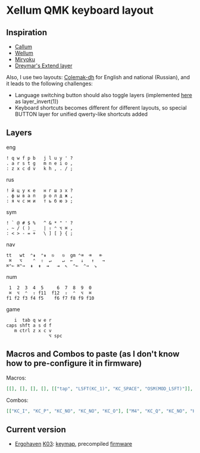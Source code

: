 # Xellum QMK keyboard layout

## Inspiration

- [Callum](https://github.com/callum-oakley/qmk_firmware/tree/master/users/callum)
- [Wellum](https://github.com/braindefender/wellum)
- [Miryoku](https://github.com/manna-harbour/miryoku)
- [Dreymar's Extend layer](https://dreymar.colemak.org/layers-extend.html)

Also, I use two layouts: [Colemak-dh](https://colemakmods.github.io/mod-dh/) for English and national (Russian), and it leads to the following challenges:

- Language switching button should also toggle layers (implemented [here](https://github.com/xelorr/xellum/blob/vial/keyboards/ergohaven/ergohaven_ruen.c#L20-L36) as layer_invert(1))
- Keyboard shortcuts becomes different for different layouts, so special BUTTON layer for unified qwerty-like shortcuts added

## Layers

eng
```
! q w f p b   j l u y ' ?
. a r s t g   m n e i o ,
: z x c d v   k h , . / ;
```

rus
```
! й ц у к е   н г ш з х ?
. ф ы в а п   р о л д ж ,
: я ч с м и   т ь б ю э ;
```

sym
```
! ` @ # $ %   ^ & * " ' ?
. ~ / ( ) _   | ⇧ ⌃ ⌥ ⌘ ,
: < > - = +   \ ] [ } { ;
```

nav
```
tt   wt  ⌃⇞  ⌃⇟  ⎋   ⎋  gm ⌃⌫  ⌫   ⌦
 ⌘   ⌥    ⌃  ⇧  ↵    ↵  ←   ↓   ↑   →
⌘⌃← ⌘⌃→  ⇞  ⇟  ⇥   ⇥  ↖  ⌃←  ⌃→  ↘
```

num
```
 1  2  3  4  5     6  7  8  9  0
 ⌘  ⌥  ⌃  ⇧ f11  f12  ⇧  ⌃  ⌥  ⌘
f1 f2 f3 f4 f5    f6 f7 f8 f9 f10
```

game
```
   i  tab q w e r
caps shft a s d f
   m ctrl z x c v
                ⌥ spc
```

## Macros and Combos to paste (as I don't know how to pre-configure it in firmware)

Macros:
```json
[[], [], [], [], [["tap", "LSFT(KC_1)", "KC_SPACE", "OSM(MOD_LSFT)"]], [["tap", "USER20", "KC_SPACE", "OSM(MOD_LSFT)"]], [["tap", "USER16", "KC_SPACE"]], [["tap", "USER15", "KC_SPACE", "OSM(MOD_LSFT)"]], [], [], [["tap", "KC_LGUI"], ["delay", 200], ["text", "Terminal"], ["delay", 200], ["tap", "KC_ENTER"]], [["tap", "KC_LGUI"], ["delay", 200], ["text", "Files"], ["delay", 200], ["tap", "KC_ENTER"]], [["tap", "KC_LGUI"], ["delay", 200], ["text", "Sublime Text"], ["delay", 200], ["tap", "KC_ENTER"]], [["tap", "KC_LGUI"], ["delay", 200], ["text", "Browser"], ["delay", 200], ["tap", "KC_ENTER"]], [["tap", "KC_LGUI"], ["delay", 200], ["text", "Calculator"], ["delay", 200], ["tap", "KC_ENTER"]], [["tap", "KC_LGUI"], ["delay", 200], ["text", "Vial"], ["delay", 200], ["tap", "KC_ENTER"]], [["tap", "KC_LGUI"], ["delay", 200], ["text", "Outlook"], ["delay", 200], ["tap", "KC_ENTER"]], [["tap", "KC_LGUI"], ["delay", 200], ["text", "Telegram"], ["delay", 200], ["tap", "KC_ENTER"]], [["tap", "KC_LGUI"], ["delay", 200], ["text", "Excel"], ["delay", 200], ["tap", "KC_ENTER"]], [["tap", "KC_LGUI"], ["delay", 200], ["text", "Visual Studio Code"], ["delay", 200], ["tap", "KC_ENTER"]], [["tap", "LGUI(KC_R)"], ["delay", 500], ["text", "shutdown -s -f -t 00"], ["delay", 100], ["tap", "KC_ENTER"]], [["tap", "LGUI(KC_R)"], ["delay", 500], ["text", "shutdown -r -f -t 00"], ["delay", 100], ["tap", "KC_ENTER"]], [], [], [], [], [], [], [], [["text", "https://monkeytype.com/"], ["tap", "KC_ENTER"]], [], [], [], [], [], [], [], [], [], [], [], [], [], [], [], [], [], [], [], [], [], [], [], [], [], [], [], [], [], [], [], [], [], [], [], [], [], [], [], [], [], [], [], [], [], [], [], [], [], [], [], [], [], [], [], [], [], [], [], [], [], [], [], [], [], [], [], [], [], [], [], [], [], [], [], [], [], [], []]
```

Combos:
```json
[["KC_I", "KC_P", "KC_NO", "KC_NO", "KC_O"], ["M4", "KC_Q", "KC_NO", "KC_NO", "KC_GRAVE"], ["KC_C", "KC_V", "KC_NO", "KC_NO", "LSFT(KC_9)"], ["KC_C", "KC_D", "KC_NO", "KC_NO", "LSFT(KC_9)"], ["KC_M", "KC_COMMA", "KC_NO", "KC_NO", "LSFT(KC_0)"], ["KC_H", "KC_COMMA", "KC_NO", "KC_NO", "LSFT(KC_0)"], ["KC_X", "KC_C", "KC_NO", "KC_NO", "USER19"], ["KC_COMMA", "KC_DOT", "KC_NO", "KC_NO", "USER36"], ["KC_DOT", "KC_QUOTE", "KC_NO", "KC_NO", "USER21"], ["KC_J", "KC_K", "KC_NO", "KC_NO", "KC_MINUS"], ["KC_N", "KC_E", "KC_NO", "KC_NO", "KC_MINUS"], ["KC_L", "KC_K", "KC_NO", "KC_NO", "LSFT(KC_MINUS)"], ["KC_E", "KC_I", "KC_NO", "KC_NO", "LSFT(KC_MINUS)"], ["KC_NO", "KC_NO", "KC_NO", "KC_NO", "KC_NO"], ["KC_NO", "KC_NO", "KC_NO", "KC_NO", "KC_NO"], ["KC_NO", "KC_NO", "KC_NO", "KC_NO", "KC_NO"], ["KC_NO", "KC_NO", "KC_NO", "KC_NO", "KC_NO"], ["KC_NO", "KC_NO", "KC_NO", "KC_NO", "KC_NO"], ["KC_NO", "KC_NO", "KC_NO", "KC_NO", "KC_NO"], ["KC_NO", "KC_NO", "KC_NO", "KC_NO", "KC_NO"], ["KC_NO", "KC_NO", "KC_NO", "KC_NO", "KC_NO"], ["KC_NO", "KC_NO", "KC_NO", "KC_NO", "KC_NO"], ["KC_NO", "KC_NO", "KC_NO", "KC_NO", "KC_NO"], ["KC_NO", "KC_NO", "KC_NO", "KC_NO", "KC_NO"], ["KC_NO", "KC_NO", "KC_NO", "KC_NO", "KC_NO"], ["KC_NO", "KC_NO", "KC_NO", "KC_NO", "KC_NO"], ["KC_NO", "KC_NO", "KC_NO", "KC_NO", "KC_NO"], ["KC_NO", "KC_NO", "KC_NO", "KC_NO", "KC_NO"], ["KC_NO", "KC_NO", "KC_NO", "KC_NO", "KC_NO"], ["KC_NO", "KC_NO", "KC_NO", "KC_NO", "KC_NO"], ["KC_NO", "KC_NO", "KC_NO", "KC_NO", "KC_NO"], ["KC_NO", "KC_NO", "KC_NO", "KC_NO", "KC_NO"]]
```

## Current version

- [Ergohaven](https://ergohaven.xyz/) [K03](https://ergohaven.xyz/k03): [keymap](./keyboards/ergohaven/k03/keymaps/xellum/keymap.c), precompiled [firmware](https://github.com/XelorR/xellum/releases/download/latest/ergohaven_k03_xellum.uf2)
